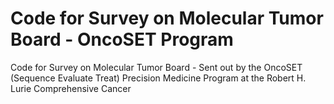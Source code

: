 # Code for Survey on Molecular Tumor Board - OncoSET Program

Code for Survey on Molecular Tumor Board - Sent out by the OncoSET (Sequence Evaluate Treat) Precision Medicine Program at the Robert H. Lurie Comprehensive Cancer 
